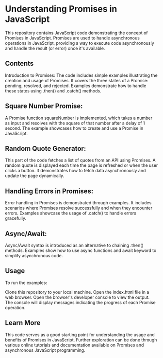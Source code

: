 # Understanding Promises in JavaScript
This repository contains JavaScript code demonstrating the concept of Promises in JavaScript. Promises are used to handle asynchronous operations in JavaScript, providing a way to execute code asynchronously and handle the result (or error) once it's available.

## Contents
Introduction to Promises:
The code includes simple examples illustrating the creation and usage of Promises.
It covers the three states of a Promise: pending, resolved, and rejected.
Examples demonstrate how to handle these states using .then() and .catch() methods.

## Square Number Promise:
A Promise function squareNumber is implemented, which takes a number as input and resolves with the square of that number after a delay of 1 second.
The example showcases how to create and use a Promise in JavaScript.

## Random Quote Generator:
This part of the code fetches a list of quotes from an API using Promises.
A random quote is displayed each time the page is refreshed or when the user clicks a button.
It demonstrates how to fetch data asynchronously and update the page dynamically.

## Handling Errors in Promises:
Error handling in Promises is demonstrated through examples.
It includes scenarios where Promises resolve successfully and when they encounter errors.
Examples showcase the usage of .catch() to handle errors gracefully.

## Async/Await:
Async/Await syntax is introduced as an alternative to chaining .then() methods.
Examples show how to use async functions and await keyword to simplify asynchronous code.

## Usage
To run the examples:

Clone this repository to your local machine.
Open the index.html file in a web browser.
Open the browser's developer console to view the output.
The console will display messages indicating the progress of each Promise operation.

## Learn More
This code serves as a good starting point for understanding the usage and benefits of Promises in JavaScript. Further exploration can be done through various online tutorials and documentation available on Promises and asynchronous JavaScript programming.